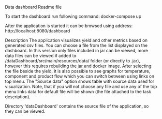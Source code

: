 Data dashboard Readme file

To start the dashboard run following command:
	docker-compose up

After the application is started it can be browsed using address:
	http://localhost:8080/dashboard

Description
	The application visualizes yield and other metrics based on generated csv files. You can choose a file from the list displayed on the dashboard.
In this version only files included in jar can be viewed, more data files can be viewed if added to /dataDashboard/src/main/resources/data/ folder (or directly to .jar),
however this requires rebuilding the jar and docker image.
After selecting the file beside the yield, it is also possible to see graphs for temperature, component and product flow which you can switch between using links on top menu.
The "Source data" option shows table with source data used for visualization.
Note, that if you will not choose any file and use any of the top menu links data for default file will be shown (the file attached to the task description).

Directory 'dataDashboard' contains the source file of the application, so they can be viewed.
